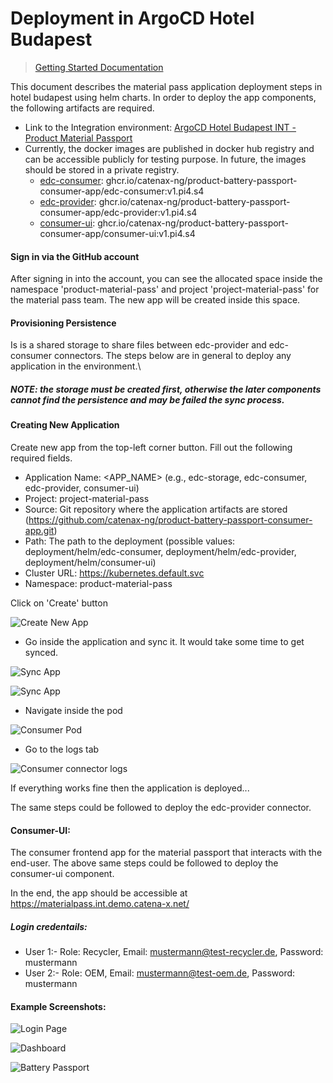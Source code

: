 # Deployment in ArgoCD Hotel Budapest

> [Getting Started Documentation](getting-started.md)

This document describes the material pass application deployment steps in hotel budapest using helm charts. In order to deploy the app components, the following artifacts are required. 

- Link to the Integration environment: [ArgoCD Hotel Budapest INT - Product Material Passport](https://argo.int.demo.catena-x.net) 
- Currently, the docker images are published in docker hub registry and can be accessible publicly for testing purpose. In future, the images should be stored in a private registry.
    - [edc-consumer](https://github.com/catenax-ng/product-battery-passport-consumer-app/pkgs/container/product-battery-passport-consumer-app%2Fedc-consumer): ghcr.io/catenax-ng/product-battery-passport-consumer-app/edc-consumer:v1.pi4.s4
    - [edc-provider](https://github.com/catenax-ng/product-battery-passport-consumer-app/pkgs/container/product-battery-passport-consumer-app%2Fedc-provider): ghcr.io/catenax-ng/product-battery-passport-consumer-app/edc-provider:v1.pi4.s4
    - [consumer-ui](https://github.com/catenax-ng/product-battery-passport-consumer-app/pkgs/container/product-battery-passport-consumer-app%2Fconsumer-ui): ghcr.io/catenax-ng/product-battery-passport-consumer-app/consumer-ui:v1.pi4.s4


#### Sign in via the GitHub account

After signing in into the account, you can see the allocated space inside the namespace 'product-material-pass' and project 'project-material-pass' for the material pass team. The new app will be created inside this space.

#### Provisioning Persistence

Is is a shared storage to share files between edc-provider and edc-consumer connectors. The steps below are in general to deploy any application in the environment.\
##### NOTE: the storage must be created first, otherwise the later components cannot find the persistence and may be failed the sync process.

#### Creating New Application

Create new app from the top-left corner button.
Fill out the following required fields.
- Application Name: <APP_NAME> (e.g., edc-storage, edc-consumer, edc-provider, consumer-ui)
- Project: project-material-pass
- Source: Git repository where the application artifacts are stored (https://github.com/catenax-ng/product-battery-passport-consumer-app.git)
- Path: The path to the deployment (possible values: deployment/helm/edc-consumer, deployment/helm/edc-provider, deployment/helm/consumer-ui)
- Cluster URL: https://kubernetes.default.svc
- Namespace: product-material-pass

Click on 'Create' button

![Create New App](https://raw.githubusercontent.com/catenax-ng/product-battery-passport-consumer-app/main/deployment/images/create_app.png)

- Go inside the application and sync it. It would take some time to get synced.

![Sync App](https://raw.githubusercontent.com/catenax-ng/product-battery-passport-consumer-app/main/deployment/images/sync_app.png)

![Sync App](https://raw.githubusercontent.com/catenax-ng/product-battery-passport-consumer-app/main/deployment/images/sync_pod.png)

- Navigate inside the pod

![Consumer Pod](https://raw.githubusercontent.com/catenax-ng/product-battery-passport-consumer-app/main/deployment/images/consumer_pod.png)
- Go to the logs tab

![Consumer connector logs](https://raw.githubusercontent.com/catenax-ng/product-battery-passport-consumer-app/main/deployment/images/logging.png)

If everything works fine then the application is deployed...

The same steps could be followed to deploy the edc-provider connector.

#### Consumer-UI:

The consumer frontend app for the material passport that interacts with the end-user. The above same steps could be followed to deploy the consumer-ui component.

In the end, the app should be accessible at https://materialpass.int.demo.catena-x.net/

##### Login credentails:
- User 1:- Role: Recycler, Email: mustermann@test-recycler.de, Password: mustermann
- User 2:- Role: OEM, Email: mustermann@test-oem.de, Password: mustermann

#### Example Screenshots:

![Login Page](https://raw.githubusercontent.com/catenax-ng/product-battery-passport-consumer-app/main/deployment/images/login_page.png)

![Dashboard](https://raw.githubusercontent.com/catenax-ng/product-battery-passport-consumer-app/main/deployment/images/dashboard.png)

![Battery Passport](https://raw.githubusercontent.com/catenax-ng/product-battery-passport-consumer-app/main/deployment/images/battery_passport.png)

